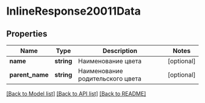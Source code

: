 # InlineResponse20011Data

## Properties
Name | Type | Description | Notes
------------ | ------------- | ------------- | -------------
**name** | **string** | Наименование цвета | [optional] 
**parent_name** | **string** | Наименование родительского цвета | [optional] 

[[Back to Model list]](../../README.md#documentation-for-models) [[Back to API list]](../../README.md#documentation-for-api-endpoints) [[Back to README]](../../README.md)


